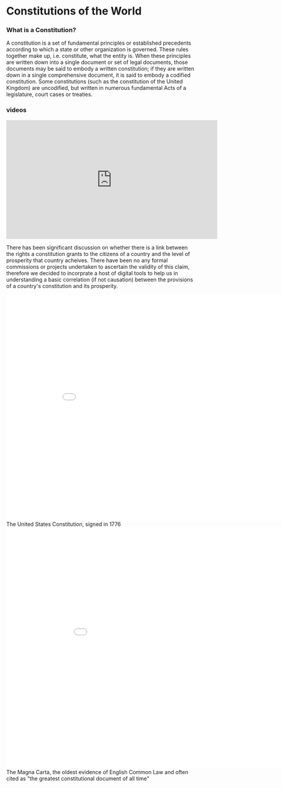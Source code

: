 # Constitutions of the World  

### What is a Constitution? 

A constitution is a set of fundamental principles or established precedents according to which a state or other organization is governed. These rules together make up, i.e. constitute, what the entity is. When these principles are written down into a single document or set of legal documents, those documents may be said to embody a written constitution; if they are written down in a single comprehensive document, it is said to embody a codified constitution. Some constitutions (such as the constitution of the United Kingdom) are uncodified, but written in numerous fundamental Acts of a legislature, court cases or treaties.

###  videos

<iframe width="560" height="315" src="https://www.youtube.com/embed/x8OOc0aMoBY" frameborder="0" gesture="media" allow="encrypted-media" allowfullscreen></iframe>

There has been significant discussion on whether there is a link between the rights a constitution grants to the citizens of a country and the level of prosperity that country acheives. There have been no any formal commissions or projects undertaken to ascertain the validity of this claim, therefore we decided to incorprate a host of digital tools to help us in understanding a basic correlation (if not causation) between the provisions of a country's constitution and its prosperity. 

<iframe src="/constitutionproject-1/assets/images/USCon.jpg" frameborder="0" width="900" height="600" allowfullscreen></iframe>  
The United States Constitution, signed in 1776 

<iframe src="/constitutionproject-1/assets/images/M.jpg" frameborder="0" width="960" height="640" allowfullscreen></iframe>
The Magna Carta, the oldest evidence of English Common Law and often cited as "the greatest constitutional document of all time" 


